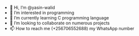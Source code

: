 - 👋 Hi, I’m @yasin-walid
- 👀 I’m interested in programming
- 🌱 I’m currently learning C programming language
- 💞️ I’m looking to collaborate on numerous projects
- 📫 How to reach me (+256706552688) my WhatsApp number

<!---
yasin-walid/yasin-walid is a ✨ special ✨ repository because its `README.md` (this file) appears on your GitHub profile.
You can click the Preview link to take a look at your changes.
--->
